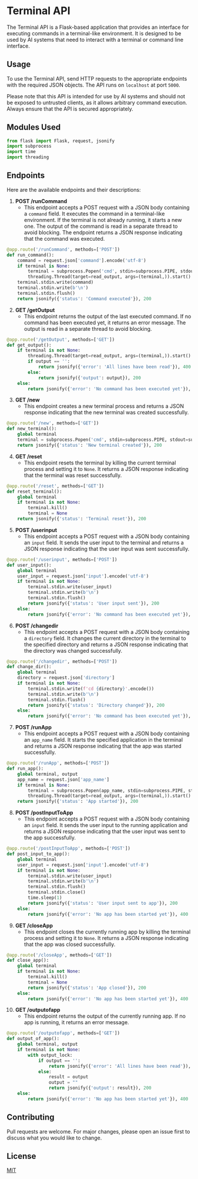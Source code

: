 # Terminal API

The Terminal API is a Flask-based application that provides an interface for executing commands in a terminal-like environment. It is designed to be used by AI systems that need to interact with a terminal or command line interface.

## Usage

To use the Terminal API, send HTTP requests to the appropriate endpoints with the required JSON objects. The API runs on `localhost` at port `5000`.

Please note that this API is intended for use by AI systems and should not be exposed to untrusted clients, as it allows arbitrary command execution. Always ensure that the API is secured appropriately.

## Modules Used

```python
from flask import Flask, request, jsonify
import subprocess
import time
import threading
```

## Endpoints

Here are the available endpoints and their descriptions:

1. **POST /runCommand**
   - This endpoint accepts a POST request with a JSON body containing a `command` field. It executes the command in a terminal-like environment. If the terminal is not already running, it starts a new one. The output of the command is read in a separate thread to avoid blocking. The endpoint returns a JSON response indicating that the command was executed.

```python
@app.route('/runCommand', methods=['POST'])
def run_command():
    command = request.json['command'].encode('utf-8')
    if terminal is None:
        terminal = subprocess.Popen('cmd', stdin=subprocess.PIPE, stdout=subprocess.PIPE, stderr=subprocess.PIPE, shell=True)
        threading.Thread(target=read_output, args=(terminal,)).start()
    terminal.stdin.write(command)
    terminal.stdin.write(b'\n')
    terminal.stdin.flush()
    return jsonify({'status': 'Command executed'}), 200
```

2. **GET /getOutput**
   - This endpoint returns the output of the last executed command. If no command has been executed yet, it returns an error message. The output is read in a separate thread to avoid blocking.

```python
@app.route('/getOutput', methods=['GET'])
def get_output():
    if terminal is not None:
        threading.Thread(target=read_output, args=(terminal,)).start()
        if output == '':
            return jsonify({'error': 'All lines have been read'}), 400
        else:
            return jsonify({'output': output}), 200
    else:
        return jsonify({'error': 'No command has been executed yet'}), 400
```

3. **GET /new**
   - This endpoint creates a new terminal process and returns a JSON response indicating that the new terminal was created successfully.

```python
@app.route('/new', methods=['GET'])
def new_terminal():
    global terminal
    terminal = subprocess.Popen('cmd', stdin=subprocess.PIPE, stdout=subprocess.PIPE, stderr=subprocess.PIPE, shell=True)
    return jsonify({'status': 'New terminal created'}), 200
```

4. **GET /reset**
   - This endpoint resets the terminal by killing the current terminal process and setting it to `None`. It returns a JSON response indicating that the terminal was reset successfully.

```python
@app.route('/reset', methods=['GET'])
def reset_terminal():
    global terminal
    if terminal is not None:
        terminal.kill()
        terminal = None
    return jsonify({'status': 'Terminal reset'}), 200
```

5. **POST /userinput**
   - This endpoint accepts a POST request with a JSON body containing an `input` field. It sends the user input to the terminal and returns a JSON response indicating that the user input was sent successfully.

```python
@app.route('/userinput', methods=['POST'])
def user_input():
    global terminal
    user_input = request.json['input'].encode('utf-8')
    if terminal is not None:
        terminal.stdin.write(user_input)
        terminal.stdin.write(b'\n')
        terminal.stdin.flush()
        return jsonify({'status': 'User input sent'}), 200
    else:
        return jsonify({'error': 'No command has been executed yet'}), 400
```

6. **POST /changedir**
   - This endpoint accepts a POST request with a JSON body containing a `directory` field. It changes the current directory in the terminal to the specified directory and returns a JSON response indicating that the directory was changed successfully.

```python
@app.route('/changedir', methods=['POST'])
def change_dir():
    global terminal
    directory = request.json['directory']
    if terminal is not None:
        terminal.stdin.write(f'cd {directory}'.encode())
        terminal.stdin.write(b'\n')
        terminal.stdin.flush()
        return jsonify({'status': 'Directory changed'}), 200
    else:
        return jsonify({'error': 'No command has been executed yet'}), 400
```

7. **POST /runApp**
   - This endpoint accepts a POST request with a JSON body containing an `app_name` field. It starts the specified application in the terminal and returns a JSON response indicating that the app was started successfully.

```python
@app.route('/runApp', methods=['POST'])
def run_app():
    global terminal, output
    app_name = request.json['app_name']
    if terminal is None:
        terminal = subprocess.Popen(app_name, stdin=subprocess.PIPE, stdout=subprocess.PIPE, stderr=subprocess.PIPE, shell=True)
        threading.Thread(target=read_output, args=(terminal,)).start()
    return jsonify({'status': 'App started'}), 200
```

8. **POST /postInputToApp**
   - This endpoint accepts a POST request with a JSON body containing an `input` field. It sends the user input to the running application and returns a JSON response indicating that the user input was sent to the app successfully.

```python
@app.route('/postInputToApp', methods=['POST'])
def post_input_to_app():
    global terminal
    user_input = request.json['input'].encode('utf-8')
    if terminal is not None:
        terminal.stdin.write(user_input)
        terminal.stdin.write(b'\n')
        terminal.stdin.flush()
        terminal.stdin.close()
        time.sleep(1)
        return jsonify({'status': 'User input sent to app'}), 200
    else:
        return jsonify({'error': 'No app has been started yet'}), 400
```

9. **GET /closeApp**
   - This endpoint closes the currently running app by killing the terminal process and setting it to `None`. It returns a JSON response indicating that the app was closed successfully.

```python
@app.route('/closeApp', methods=['GET'])
def close_app():
    global terminal
    if terminal is not None:
        terminal.kill()
        terminal = None
        return jsonify({'status': 'App closed'}), 200
    else:
        return jsonify({'error': 'No app has been started yet'}), 400
```

10. **GET /outputofapp**
    - This endpoint returns the output of the currently running app. If no app is running, it returns an error message.

```python
@app.route('/outputofapp', methods=['GET'])
def output_of_app():
    global terminal, output
    if terminal is not None:
        with output_lock:
            if output == '':
                return jsonify({'error': 'All lines have been read'}), 400
            else:
                result = output
                output = ""
                return jsonify({'output': result}), 200
    else:
        return jsonify({'error': 'No app has been started yet'}), 400
```

## Contributing
Pull requests are welcome. For major changes, please open an issue first to discuss what you would like to change.

## License
[MIT](https://choosealicense.com/licenses/mit/)
